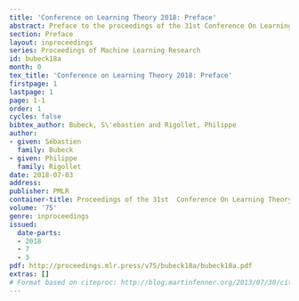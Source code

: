 ```yaml
---
title: 'Conference on Learning Theory 2018: Preface'
abstract: Preface to the proceedings of the 31st Conference On Learning Theory.
section: Preface
layout: inproceedings
series: Proceedings of Machine Learning Research
id: bubeck18a
month: 0
tex_title: 'Conference on Learning Theory 2018: Preface'
firstpage: 1
lastpage: 1
page: 1-1
order: 1
cycles: false
bibtex_author: Bubeck, S\'ebastien and Rigollet, Philippe
author:
- given: Sébastien
  family: Bubeck
- given: Philippe
  family: Rigollet
date: 2018-07-03
address: 
publisher: PMLR
container-title: Proceedings of the 31st  Conference On Learning Theory
volume: '75'
genre: inproceedings
issued:
  date-parts:
  - 2018
  - 7
  - 3
pdf: http://proceedings.mlr.press/v75/bubeck18a/bubeck18a.pdf
extras: []
# Format based on citeproc: http://blog.martinfenner.org/2013/07/30/citeproc-yaml-for-bibliographies/
---
```

